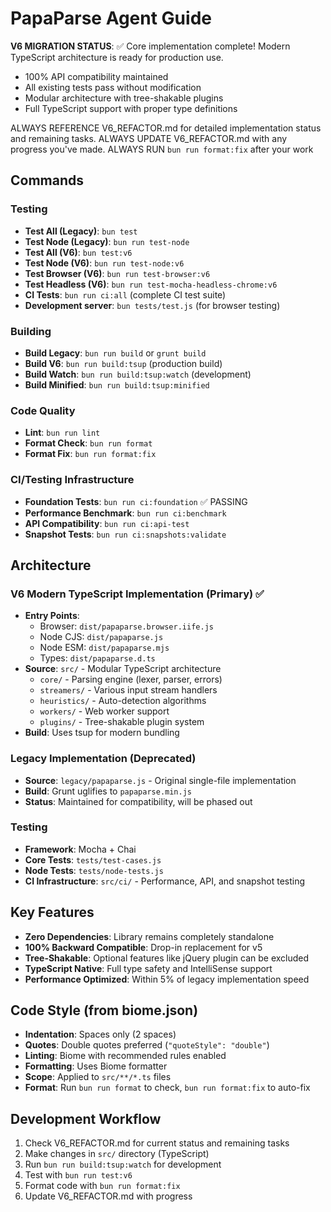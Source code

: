 # PapaParse Agent Guide

**V6 MIGRATION STATUS**: ✅ Core implementation complete! Modern TypeScript architecture is ready for production use.
- 100% API compatibility maintained
- All existing tests pass without modification
- Modular architecture with tree-shakable plugins
- Full TypeScript support with proper type definitions

ALWAYS REFERENCE V6_REFACTOR.md for detailed implementation status and remaining tasks.
ALWAYS UPDATE V6_REFACTOR.md with any progress you've made.
ALWAYS RUN `bun run format:fix` after your work

## Commands

### Testing
- **Test All (Legacy)**: `bun test`
- **Test Node (Legacy)**: `bun run test-node`
- **Test All (V6)**: `bun test:v6`
- **Test Node (V6)**: `bun run test-node:v6`
- **Test Browser (V6)**: `bun run test-browser:v6`
- **Test Headless (V6)**: `bun run test-mocha-headless-chrome:v6`
- **CI Tests**: `bun run ci:all` (complete CI test suite)
- **Development server**: `bun tests/test.js` (for browser testing)

### Building
- **Build Legacy**: `bun run build` or `grunt build`
- **Build V6**: `bun run build:tsup` (production build)
- **Build Watch**: `bun run build:tsup:watch` (development)
- **Build Minified**: `bun run build:tsup:minified`

### Code Quality
- **Lint**: `bun run lint`
- **Format Check**: `bun run format`
- **Format Fix**: `bun run format:fix`

### CI/Testing Infrastructure
- **Foundation Tests**: `bun run ci:foundation` ✅ PASSING
- **Performance Benchmark**: `bun run ci:benchmark`
- **API Compatibility**: `bun run ci:api-test`
- **Snapshot Tests**: `bun run ci:snapshots:validate`

## Architecture

### V6 Modern TypeScript Implementation (Primary) ✅
- **Entry Points**:
  - Browser: `dist/papaparse.browser.iife.js`
  - Node CJS: `dist/papaparse.js`
  - Node ESM: `dist/papaparse.mjs`
  - Types: `dist/papaparse.d.ts`
- **Source**: `src/` - Modular TypeScript architecture
  - `core/` - Parsing engine (lexer, parser, errors)
  - `streamers/` - Various input stream handlers
  - `heuristics/` - Auto-detection algorithms
  - `workers/` - Web worker support
  - `plugins/` - Tree-shakable plugin system
- **Build**: Uses tsup for modern bundling

### Legacy Implementation (Deprecated)
- **Source**: `legacy/papaparse.js` - Original single-file implementation
- **Build**: Grunt uglifies to `papaparse.min.js`
- **Status**: Maintained for compatibility, will be phased out

### Testing
- **Framework**: Mocha + Chai
- **Core Tests**: `tests/test-cases.js`
- **Node Tests**: `tests/node-tests.js`
- **CI Infrastructure**: `src/ci/` - Performance, API, and snapshot testing

## Key Features
- **Zero Dependencies**: Library remains completely standalone
- **100% Backward Compatible**: Drop-in replacement for v5
- **Tree-Shakable**: Optional features like jQuery plugin can be excluded
- **TypeScript Native**: Full type safety and IntelliSense support
- **Performance Optimized**: Within 5% of legacy implementation speed

## Code Style (from biome.json)
- **Indentation**: Spaces only (2 spaces)
- **Quotes**: Double quotes preferred (`"quoteStyle": "double"`)
- **Linting**: Biome with recommended rules enabled
- **Formatting**: Uses Biome formatter
- **Scope**: Applied to `src/**/*.ts` files
- **Format**: Run `bun run format` to check, `bun run format:fix` to auto-fix

## Development Workflow
1. Check V6_REFACTOR.md for current status and remaining tasks
2. Make changes in `src/` directory (TypeScript)
3. Run `bun run build:tsup:watch` for development
4. Test with `bun run test:v6`
5. Format code with `bun run format:fix`
6. Update V6_REFACTOR.md with progress
